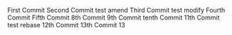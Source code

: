 First Commit
Second Commit test amend
Third Commit  test modify
Fourth Commit
Fifth Commit
8th Commit
9th Commit
tenth Commit
11th Commit test rebase
12th Commit
13th Commit
13
